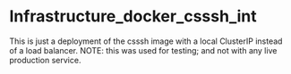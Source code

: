# Infrastructure_docker_csssh_int

This is just a deployment of the csssh image with a local ClusterIP instead of a load balancer.  NOTE:  this was used for testing; and not with any live production service.

